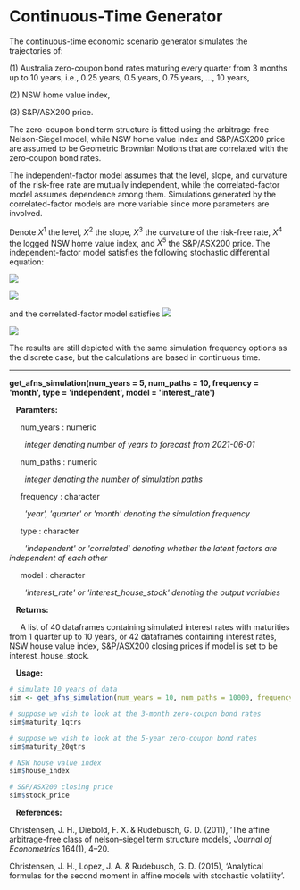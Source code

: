 # Continuous-Time Generator

The continuous-time economic scenario generator simulates the trajectories of: 

(1) Australia zero-coupon bond rates maturing every quarter from 3 months up to 10 years, i.e., 0.25 years, 0.5 years, 0.75 years, ..., 10 years, 

(2) NSW home value index,  

(3) S&P/ASX200 price. 

The zero-coupon bond term structure is fitted using the arbitrage-free Nelson-Siegel model, while NSW home value index and S&P/ASX200 price are assumed to be Geometric Brownian Motions that are correlated with the zero-coupon bond rates. 

The independent-factor model assumes that the level, slope, and curvature of the risk-free rate are mutually independent, while the correlated-factor model assumes dependence among them. Simulations generated by the correlated-factor models are more variable since more parameters are involved. 

Denote $X^1$ the level, $X^2$ the slope, $X^3$ the curvature of the risk-free rate, $X^4$ the logged NSW home value index, and $X^5$ the S&P/ASX200 price. The independent-factor model satisfies the following stochastic differential equation: 

![](https://latex.codecogs.com/svg.image?dX_t^1&space;=&space;[\theta_1&space;-&space;\kappa_{11}X_t^1&space;]dt&space;&plus;&space;\sigma_{11}&space;dW_t^1,)

![](https://latex.codecogs.com/svg.image?dX_t^2&space;=&space;[\theta_2&space;-&space;\kappa_{22}&space;X_t^2&space;]dt&space;&plus;&space;\sigma_{22}&space;dW_t^2)

and the correlated-factor model satisfies ![](https://latex.codecogs.com/svg.image?\begin{pmatrix}&space;&space;&space;&space;&space;&space;&space;&space;dX_t^1&space;\\&space;dX_t^2&space;\\&space;dX_t^3&space;\\&space;dX_t^4&space;\\&space;dX_t^5\end{pmatrix}&space;=&space;\left(&space;\begin{pmatrix}&space;&space;&space;&space;&space;&space;&space;&space;\theta^\mathrm{P}_1&space;\\&space;\theta^\mathrm{P}_2&space;\\&space;\theta^\mathrm{P}_3&space;\\&space;\theta^\mathrm{P}_4&space;\\&space;\theta^\mathrm{P}_5\end{pmatrix}&space;-&space;\begin{pmatrix}&space;&space;&space;&space;&space;&space;&space;&space;\kappa_{11}^\mathrm{P}&space;&&space;\kappa_{12}^\mathrm{P}&space;&&space;\kappa_{13}^\mathrm{P}&space;&&space;0&space;&&space;0&space;\\&space;\kappa_{21}^\mathrm{P}&space;&&space;\kappa_{22}^\mathrm{P}&space;&&space;\kappa_{23}^\mathrm{P}&space;&&space;0&space;&&space;0&space;\\&space;\kappa_{31}^\mathrm{P}&space;&&space;\kappa_{32}^\mathrm{P}&space;&&space;\kappa_{33}^\mathrm{P}&space;&&space;0&space;&&space;0&space;\\&space;-1&space;&&space;-1&space;&&space;0&space;&&space;0&space;&&space;0&space;\\&space;-1&space;&&space;-1&space;&&space;0&space;&&space;0&space;&&space;0\end{pmatrix}&space;\begin{pmatrix}&space;&space;&space;&space;X_t^1&space;\\&space;X_t^2&space;\\&space;X_t^3&space;\\&space;X_t^4&space;\\&space;X_t^5\end{pmatrix}&space;\right)&space;dt&space;)

![](https://latex.codecogs.com/svg.image?\begin{pmatrix}&space;&space;&space;&space;&space;&space;&space;&space;&space;&space;&space;&space;&space;&space;&space;&space;&space;&space;&space;&space;&space;&space;&space;&space;&space;&space;&space;&space;dX_t^1&space;\\&space;dX_t^2&space;\\&space;dX_t^3&space;\\&space;dX_t^4&space;\\&space;dX_t^5&space;&space;&space;&space;&space;&space;&space;&space;&space;&space;&space;&space;&space;&space;&space;&space;&space;&space;&space;&space;\end{pmatrix}&space;=&space;\left[&space;\begin{pmatrix}&space;&space;&space;&space;&space;&space;&space;&space;&space;&space;&space;&space;&space;&space;&space;&space;&space;&space;&space;&space;&space;&space;&space;&space;&space;&space;&space;&space;\theta_1&space;\\&space;\theta_2&space;\\&space;\theta_3&space;\\&space;\theta_4&space;\\&space;\theta_5&space;&space;&space;&space;&space;&space;&space;&space;&space;&space;&space;&space;&space;&space;&space;&space;&space;&space;&space;&space;\end{pmatrix}&space;-&space;\begin{pmatrix}&space;&space;&space;&space;&space;&space;&space;&space;&space;&space;&space;&space;&space;&space;&space;&space;&space;&space;&space;&space;&space;&space;&space;&space;&space;&space;&space;&space;\kappa_{11}&space;&&space;\kappa_{12}&space;&&space;\kappa_{13}&space;&&space;0&space;&&space;0&space;\\&space;\kappa_{21}&space;&&space;\kappa_{22}&space;&&space;\kappa_{23}&space;&&space;0&space;&&space;0&space;\\&space;\kappa_{31}&space;&&space;\kappa_{32}&space;&&space;\kappa_{33}&space;&&space;0&space;&&space;0&space;\\&space;-1&space;&&space;-1&space;&&space;0&space;&&space;0&space;&&space;0&space;\\&space;-1&space;&&space;-1&space;&&space;0&space;&&space;0&space;&&space;0&space;&space;&space;&space;&space;&space;&space;&space;&space;&space;&space;&space;&space;&space;&space;&space;&space;&space;&space;&space;\end{pmatrix}&space;\begin{pmatrix}&space;&space;&space;&space;&space;&space;&space;&space;&space;&space;&space;&space;&space;&space;&space;&space;&space;&space;&space;&space;&space;&space;&space;&space;X_t^1&space;\\&space;X_t^2&space;\\&space;X_t^3&space;\\&space;X_t^4&space;\\&space;X_t^5&space;&space;&space;&space;&space;&space;&space;&space;&space;&space;&space;&space;&space;&space;&space;&space;\end{pmatrix}&space;\right]&space;dt&space;&plus;&space;\begin{pmatrix}&space;&space;&space;&space;&space;&space;&space;&space;&space;&space;&space;&space;&space;&space;&space;&space;&space;\sigma_{11}&space;&&space;0&space;&&space;0&space;&&space;0&space;&&space;0&space;\\&space;\sigma_{21}&space;&&space;\sigma_{22}&space;&&space;0&space;&&space;0&space;&&space;0&space;\\&space;\sigma_{31}&space;&&space;\sigma_{32}&space;&&space;\sigma_{33}&space;&&space;0&space;&&space;0&space;\\&space;\sigma_{41}&space;&&space;\sigma_{42}&space;&&space;\sigma_{43}&space;&&space;\sigma_{44}&space;&&space;0&space;\\&space;\sigma_{51}&space;&&space;\sigma_{52}&space;&&space;\sigma_{53}&space;&&space;\sigma_{54}&space;&&space;\sigma_{55}&space;&space;&space;&space;&space;&space;&space;&space;&space;\end{pmatrix}&space;\begin{pmatrix}&space;&space;&space;&space;&space;&space;&space;&space;&space;&space;&space;&space;&space;&space;&space;&space;&space;dW_{1t}&space;\\&space;dW_{2t}&space;\\&space;dW_{3t}&space;\\&space;dW_{4t}&space;\\&space;dW_{5t}&space;&space;&space;&space;&space;&space;&space;&space;&space;\end{pmatrix})

The results are still depicted with the same simulation frequency options as the discrete case, but the calculations are based in continuous time. 

---

**get_afns_simulation(num_years = 5, num_paths = 10, frequency = 'month', type = 'independent', model = 'interest_rate')**

&nbsp;&nbsp; **Paramters:**

&nbsp;&nbsp;&nbsp;&nbsp; num_years : numeric

&nbsp;&nbsp;&nbsp;&nbsp;&nbsp;&nbsp; *integer denoting number of years to forecast from 2021-06-01*

&nbsp;&nbsp;&nbsp;&nbsp; num_paths : numeric

&nbsp;&nbsp;&nbsp;&nbsp;&nbsp;&nbsp; *integer denoting the number of simulation paths*

&nbsp;&nbsp;&nbsp;&nbsp; frequency : character

&nbsp;&nbsp;&nbsp;&nbsp;&nbsp;&nbsp; *'year', 'quarter' or 'month' denoting the simulation frequency*

&nbsp;&nbsp;&nbsp;&nbsp; type : character

&nbsp;&nbsp;&nbsp;&nbsp;&nbsp;&nbsp; *'independent' or 'correlated' denoting whether the latent factors are independent of each other*

&nbsp;&nbsp;&nbsp;&nbsp; model : character

&nbsp;&nbsp;&nbsp;&nbsp;&nbsp;&nbsp; *'interest_rate' or 'interest_house_stock' denoting the output variables*

&nbsp;&nbsp; **Returns:**

&nbsp;&nbsp;&nbsp;&nbsp; A list of 40 dataframes containing simulated interest rates with maturities from 1 quarter up to 10 years, or 42 dataframes containing interest rates, NSW house value index, S&P/ASX200 closing prices if model is set to be interest_house_stock.  

&nbsp;&nbsp; **Usage:**

```r
# simulate 10 years of data 
sim <- get_afns_simulation(num_years = 10, num_paths = 10000, frequency = 'year', type = 'independent', model = 'interest_house_stock')

# suppose we wish to look at the 3-month zero-coupon bond rates
sim$maturity_1qtrs

# suppose we wish to look at the 5-year zero-coupon bond rates
sim$maturity_20qtrs

# NSW house value index 
sim$house_index

# S&P/ASX200 closing price 
sim$stock_price 
```

&nbsp;&nbsp; **References:**

Christensen, J. H., Diebold, F. X. & Rudebusch, G. D. (2011), ‘The affine arbitrage-free class of nelson–siegel term structure models’, _Journal of Econometrics_ 164(1), 4–20.

Christensen, J. H., Lopez, J. A. & Rudebusch, G. D. (2015), ‘Analytical formulas for the second moment in affine models with stochastic volatility’.
